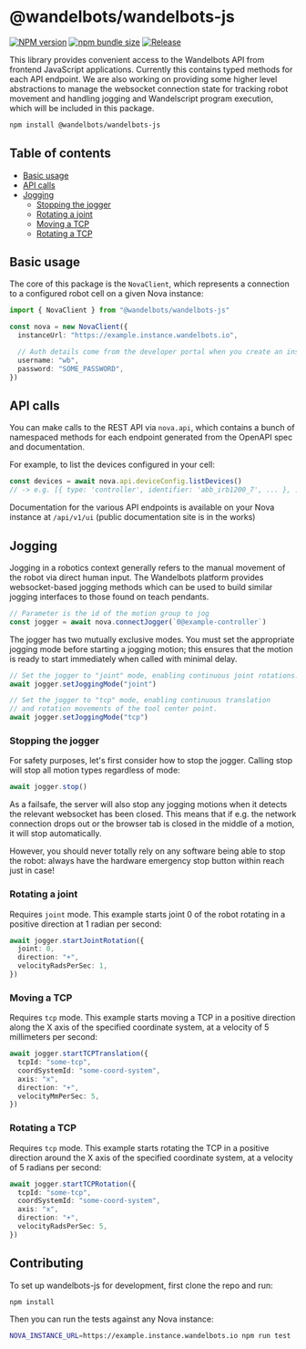 # @wandelbots/wandelbots-js

[![NPM version](https://img.shields.io/npm/v/@wandelbots/wandelbots-js.svg)](https://npmjs.org/package/@wandelbots/wandelbots-js) [![npm bundle size](https://img.shields.io/bundlephobia/minzip/@wandelbots/wandelbots-js)](https://bundlephobia.com/package/@wandelbots/wandelbots-js) [![Release](https://github.com/wandelbotsgmbh/wandelbots-js/actions/workflows/release.yml/badge.svg)](https://github.com/wandelbotsgmbh/wandelbots-js/actions/workflows/release.yml)

This library provides convenient access to the Wandelbots API from frontend JavaScript applications. Currently this contains typed methods for each API endpoint. We are also working on providing some higher level abstractions to manage the websocket connection state for tracking robot movement and handling jogging and Wandelscript program execution, which will be included in this package.

```bash
npm install @wandelbots/wandelbots-js
```

## Table of contents

- [Basic usage](#basic-usage)
- [API calls](#api-calls)
- [Jogging](#jogging)
  - [Stopping the jogger](#stopping-the-jogger)
  - [Rotating a joint](#rotating-a-joint)
  - [Moving a TCP](#moving-the-tcp)
  - [Rotating a TCP](#rotating-the-tcp)

## Basic usage

The core of this package is the `NovaClient`, which represents a connection to a configured robot cell on a given Nova instance:

```ts
import { NovaClient } from "@wandelbots/wandelbots-js"

const nova = new NovaClient({
  instanceUrl: "https://example.instance.wandelbots.io",

  // Auth details come from the developer portal when you create an instance
  username: "wb",
  password: "SOME_PASSWORD",
})
```

## API calls

You can make calls to the REST API via `nova.api`, which contains a bunch of namespaced methods for each endpoint generated from the OpenAPI spec and documentation.

For example, to list the devices configured in your cell:

```ts
const devices = await nova.api.deviceConfig.listDevices()
// -> e.g. [{ type: 'controller', identifier: 'abb_irb1200_7', ... }, ...]
```

Documentation for the various API endpoints is available on your Nova instance at `/api/v1/ui` (public documentation site is in the works)

## Jogging

Jogging in a robotics context generally refers to the manual movement of the robot via direct human input. The Wandelbots platform provides websocket-based jogging methods which can be used to build similar jogging interfaces to those found on teach pendants.

```ts
// Parameter is the id of the motion group to jog
const jogger = await nova.connectJogger(`0@example-controller`)
```

The jogger has two mutually exclusive modes. You must set the appropriate jogging mode before starting a jogging motion; this ensures that the motion is ready to start immediately when called with minimal delay.

```ts
// Set the jogger to "joint" mode, enabling continuous joint rotations.
await jogger.setJoggingMode("joint")

// Set the jogger to "tcp" mode, enabling continuous translation
// and rotation movements of the tool center point.
await jogger.setJoggingMode("tcp")
```

### Stopping the jogger

For safety purposes, let's first consider how to stop the jogger. Calling stop will stop all motion types regardless of mode:

```ts
await jogger.stop()
```

As a failsafe, the server will also stop any jogging motions when it detects the relevant websocket has been closed. This means that if e.g. the network connection drops out or the browser tab is closed in the middle of a motion, it will stop automatically.

However, you should never totally rely on any software being able to stop the robot: always have the hardware emergency stop button within reach just in case!

### Rotating a joint

Requires `joint` mode. This example starts joint 0 of the robot rotating in a positive direction at 1 radian per second:

```ts
await jogger.startJointRotation({
  joint: 0,
  direction: "+",
  velocityRadsPerSec: 1,
})
```

### Moving a TCP

Requires `tcp` mode. This example starts moving a TCP in a positive direction along the X axis of the specified coordinate system, at a velocity of 5 millimeters per second:

```ts
await jogger.startTCPTranslation({
  tcpId: "some-tcp",
  coordSystemId: "some-coord-system",
  axis: "x",
  direction: "+",
  velocityMmPerSec: 5,
})
```

### Rotating a TCP

Requires `tcp` mode. This example starts rotating the TCP in a positive direction around the X axis of the specified coordinate system, at a velocity of 5 radians per second:

```ts
await jogger.startTCPRotation({
  tcpId: "some-tcp",
  coordSystemId: "some-coord-system",
  axis: "x",
  direction: "+",
  velocityRadsPerSec: 5,
})
```

## Contributing

To set up wandelbots-js for development, first clone the repo and run:

```bash
npm install
```

Then you can run the tests against any Nova instance:

```bash
NOVA_INSTANCE_URL=https://example.instance.wandelbots.io npm run test
```
